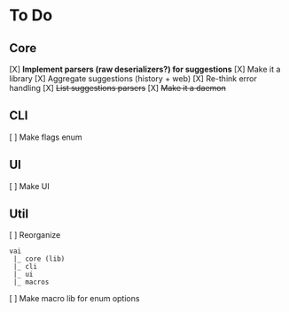# To Do

## Core
  [X] **Implement parsers (raw deserializers?) for suggestions**
  [X] Make it a library
  [X] Aggregate suggestions (history + web)
  [X] Re-think error handling
  [X] ~~List suggestions parsers~~
  [X] ~~Make it a daemon~~

## CLI
  [ ] Make flags enum
  
## UI
  [ ] Make UI
  
## Util
  [ ] Reorganize
```
vai
 |_ core (lib)
 |_ cli
 |_ ui
 |_ macros
```
  [ ] Make macro lib for enum options
